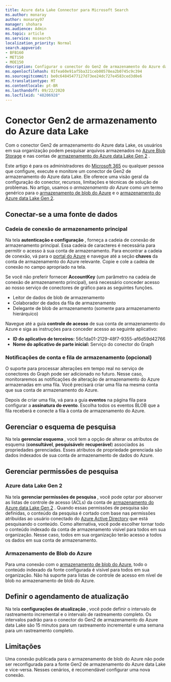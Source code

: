 ```yaml
---
title: Azure data Lake Connector para Microsoft Search
ms.author: monaray
author: monaray97
manager: shohara
ms.audience: Admin
ms.topic: article
ms.service: mssearch
localization_priority: Normal
search.appverid:
- BFB160
- MET150
- MOE150
description: Configurar o conector do Gen2 de armazenamento do Azure data Lake para o Microsoft Search
ms.openlocfilehash: 01fea60e91af5ba321ceb00578ea2b0745c9c394
ms.sourcegitcommit: be0c64845477127d73ee24dc727e4583ced3d0e6
ms.translationtype: MT
ms.contentlocale: pt-BR
ms.lasthandoff: 09/22/2020
ms.locfileid: "48206928"
---
```

# <a name="azure-data-lake-storage-gen2-connector"></a>Conector Gen2 de armazenamento do Azure data Lake

Com o conector Gen2 de armazenamento do Azure data Lake, os usuários em sua organização podem pesquisar arquivos armazenados no [Azure Blob Storage](https://docs.microsoft.com/azure/storage/blobs/storage-blobs-introduction) e nas contas de [armazenamento do Azure data Lake Gen 2](https://docs.microsoft.com/azure/storage/blobs/data-lake-storage-introduction) .

Este artigo é para os administradores do [Microsoft 365](https://www.microsoft.com/microsoft-365) ou qualquer pessoa que configure, execute e monitore um conector de Gen2 de armazenamento do Azure data Lake. Ele oferece uma visão geral da configuração do conector, recursos, limitações e técnicas de solução de problemas. No artigo, usamos o *armazenamento do Azure* como um termo genérico para o [armazenamento de blob do Azure](https://docs.microsoft.com/azure/storage/blobs/storage-blobs-introduction) e o [armazenamento do Azure data Lake Gen 2](https://docs.microsoft.com/azure/storage/blobs/data-lake-storage-introduction).

## <a name="connect-to-a-data-source"></a>Conectar-se a uma fonte de dados
### <a name="primary-storage-connection-string"></a>Cadeia de conexão de armazenamento principal 
Na tela **autenticação e configuração** , forneça a cadeia de conexão de armazenamento principal. Essa cadeia de caracteres é necessária para permitir o acesso à sua conta de armazenamento. Para encontrar a cadeia de conexão, vá para o [portal do Azure](https://ms.portal.azure.com/#home) e navegue até a seção **chaves** da conta de armazenamento do Azure relevante. Copie e cole a cadeia de conexão no campo apropriado na tela.

Se você não preferir fornecer **AccountKey** (um parâmetro na cadeia de conexão de armazenamento principal), será necessário conceder acesso ao nosso serviço de conectores de gráfico para as seguintes funções. 
* Leitor de dados de blob de armazenamento
* Colaborador de dados da fila de armazenamento
* Delegante de blob de armazenamento (somente para armazenamento hierárquico)

Navegue até a guia **controle de acesso** de sua conta de armazenamento do Azure e siga as instruções para conceder acesso ao seguinte aplicativo:
* **ID do aplicativo de terceiros:** 56c1da01-2129-48f7-9355-af6d59d42766
* **Nome do aplicativo de parte inicial:** Serviço do conector do Graph

### <a name="storage-account-and-queue-notifications-optional"></a>Notificações de conta e fila de armazenamento (opcional)
O suporte para processar alterações em tempo real no serviço de conectores do Graph pode ser adicionado no futuro. Nesse caso, monitoraremos as notificações de alteração de armazenamento do Azure armazenadas em uma fila. Você precisará criar uma fila na mesma conta que sua conta de armazenamento do Azure.

Depois de criar uma fila, vá para a guia **eventos** na página fila para configurar a **assinatura do evento**. Escolha todos os eventos BLOB que a fila receberá e conecte a fila à conta de armazenamento do Azure.

## <a name="manage-the-search-schema"></a>Gerenciar o esquema de pesquisa
Na tela **gerenciar esquema** , você tem a opção de alterar os atributos de esquema (**consultável**, **pesquisável**e **recuperável**) associados às propriedades gerenciadas. Esses atributos de propriedade gerenciada são dados indexados de sua conta de armazenamento de dados do Azure.

## <a name="manage-search-permissions"></a>Gerenciar permissões de pesquisa
### <a name="azure-data-lake-gen-2"></a>Azure data Lake Gen 2
Na tela **gerenciar permissões de pesquisa** , você pode optar por absorver as listas de controle de acesso (ACLs) da conta de [armazenamento do Azure data Lake Gen 2](https://docs.microsoft.com/azure/storage/blobs/data-lake-storage-introduction) . Quando essas permissões de pesquisa são definidas, o conteúdo da pesquisa é cortado com base nas permissões atribuídas ao usuário conectado do [Azure Active Directory](https://docs.microsoft.com/azure/active-directory/) que está pesquisando o conteúdo. Como alternativa, você pode escolher tornar todo o conteúdo indexado da conta de armazenamento visível para todos em sua organização. Nesse caso, todos em sua organização terão acesso a todos os dados em sua conta de armazenamento.

### <a name="azure-blob-storage"></a>Armazenamento de Blob do Azure
Para uma conexão com o [armazenamento de blob do Azure](https://docs.microsoft.com/azure/storage/blobs/storage-blobs-introduction), todo o conteúdo indexado da fonte configurada é visível para todos em sua organização. Não há suporte para listas de controle de acesso em nível de blob no armazenamento de blob do Azure.

## <a name="set-the-refresh-schedule"></a>Definir o agendamento de atualização
Na tela **configurações de atualização** , você pode definir o intervalo de rastreamento incremental e o intervalo de rastreamento completo. Os intervalos padrão para o conector do Gen2 de armazenamento do Azure data Lake são 15 minutos para um rastreamento incremental e uma semana para um rastreamento completo.

## <a name="limitations"></a>Limitações
Uma conexão publicada para o armazenamento de blob do Azure não pode ser reconfigurada para a fonte Gen2 de armazenamento do Azure data Lake e vice-versa. Nesses cenários, é recomendável configurar uma nova conexão.
